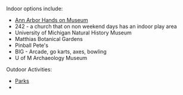 Indoor options include:
- [Ann Arbor Hands on Museum](https://discoverscienceandnature.org/)
- 242 - a church that on non weekend days has an indoor play area
- University of Michigan Natural History Museum
- Matthias Botanical Gardens
- Pinball Pete's
- BIG - Arcade, go karts, axes, bowling
- U of M Archaeology Museum

Outdoor Activities:
- [Parks](https://www.a2gov.org/departments/Parks-Recreation/parks-places/Pages/default.aspx)
- 
